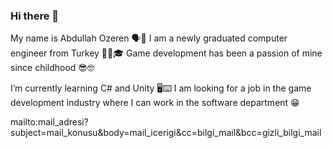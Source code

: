 ### Hi there 👋

My name is Abdullah Ozeren 🗣️🤝
I am a newly graduated computer engineer from Turkey 👨‍🎓🎓
Game development has been a passion of mine since childhood 😎🤓

I’m currently learning C# and Unity 🖥️⌨️
I am looking for a job in the game development industry where I can work in the software department 😁

mailto:mail_adresi?subject=mail_konusu&body=mail_icerigi&cc=bilgi_mail&bcc=gizli_bilgi_mail

<!--
**abdullahozeren55/abdullahozeren55** is a ✨ _special_ ✨ repository because its `README.md` (this file) appears on your GitHub profile.

Here are some ideas to get you started:

- 🔭 I’m currently working on ...
- 🌱 I’m currently learning ...
- 👯 I’m looking to collaborate on ...
- 🤔 I’m looking for help with ...
- 💬 Ask me about ...
- 📫 How to reach me: ...
- 😄 Pronouns: ...
- ⚡ Fun fact: ...
-->
